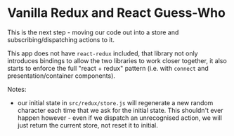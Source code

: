 # Vanilla Redux and React Guess-Who

This is the next step - moving our code out into a store and subscribing/dispatching actions to it.

This app does not have `react-redux` included, that library not only introduces bindings to allow the two libraries to work closer together, it also starts to enforce the full "react + redux" pattern (i.e. with `connect` and presentation/container components).

Notes:

* our initial state in `src/redux/store.js` will regenerate a new random character each time that we ask for the initial state. This shouldn't ever happen however - even if we dispatch an unrecognised action, we will just return the current store, not reset it to initial.